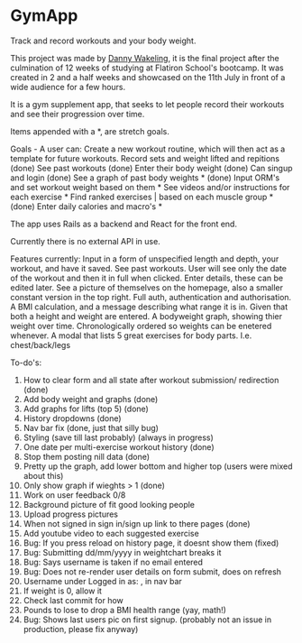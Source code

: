 # GymApp
Track and record workouts and your body weight.

This project was made by <a href="https://www.linkedin.com/in/danny-wakeling1/">Danny Wakeling</a>, it is the final project after the culmination of 12 weeks of studying at Flatiron School's bootcamp. It was created in 2 and a half weeks and showcased on the 11th July in front of a wide audience for a few hours.

It is a gym supplement app, that seeks to let people record their workouts and see their progression over time. 

Items appended with a *, are stretch goals. 

Goals - A user can:
Create a new workout routine, which will then act as a template for future workouts.
Record sets and weight lifted and repitions (done)
See past workouts (done)
Enter their body weight (done)
Can singup and login (done)
See a graph of past body weights * (done)
Input ORM's and set workout weight based on them *
See videos and/or instructions for each exercise *
Find ranked exercises | based on each muscle group * (done)
Enter daily calories and macro's *

The app uses Rails as a backend and React for the front end. 

Currently there is no external API in use.

Features currently: 
Input in a form of unspecified length and depth, your workout, and have it saved. 
See past workouts. User will see only the date of the workout and then it in full when clicked.
Enter details, these can be edited later. 
See a picture of themselves on the homepage, also a smaller constant version in the top right.
Full auth, authentication and authorisation. 
A BMI calculation, and a message describing what range it is in. Given that both a height and weight are entered.
A bodyweight graph, showing thier weight over time. Chronologically ordered so weights can be enetered whenever.
A modal that lists 5 great exercises for body parts. I.e. chest/back/legs 


To-do's: 
1. How to clear form and all state after workout submission/ redirection (done)
2. Add body weight and graphs (done) 
3. Add graphs for lifts (top 5) (done)
4. History dropdowns (done)
5. Nav bar fix (done, just that silly bug)
6. Styling (save till last probably) (always in progress)
7. One date per multi-exercise workout history (done)
8. Stop them posting nill data (done)
9. Pretty up the graph, add lower bottom and higher top (users were mixed about this)
10. Only show graph if wieghts > 1 (done)
11. Work on user feedback 0/8
12. Background picture of fit good looking people
13. Upload progress pictures
14. When not signed in sign in/sign up link to there pages (done)
15. Add youtube video to each suggested exercise
16. Bug: If you press reload on history page, it doesnt show them (fixed)
17. Bug: Submitting dd/mm/yyyy in weightchart breaks it
18. Bug: Says username is taken if no email entered
19. Bug: Does not re-render user details on form submit, does on refresh
20. Username under Logged in as: , in nav bar
21. If weight is 0, allow it
22. Check last commit for how 
23. Pounds to lose to drop a BMI health range (yay, math!)
24. Bug: Shows last users pic on first signup. (probably not an issue in production, please fix anyway) 

